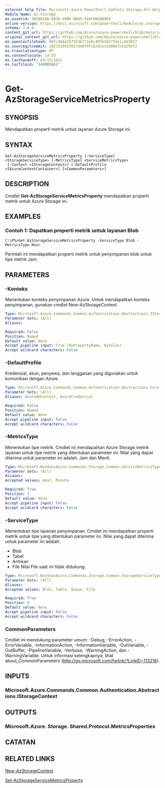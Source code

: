 ```yaml
---
external help file: Microsoft.Azure.PowerShell.Cmdlets.Storage.dll-Help.xml
Module Name: Az.Storage
ms.assetid: 3B5B828A-6B3E-49BD-8BA9-916F8B69B8E9
online version: https://docs.microsoft.com/powershell/module/az.storage/get-azstorageservicemetricsproperty
schema: 2.0.0
content_git_url: https://github.com/Azure/azure-powershell/blob/main/src/Storage/Storage.Management/help/Get-AzStorageServiceMetricsProperty.md
original_content_git_url: https://github.com/Azure/azure-powershell/blob/main/src/Storage/Storage.Management/help/Get-AzStorageServiceMetricsProperty.md
ms.openlocfilehash: 00fc466a15755d6771e6c407650373da1cdd3057
ms.sourcegitcommit: 1927316437817d48f97c62dceced0067c41b95f2
ms.translationtype: MT
ms.contentlocale: id-ID
ms.lasthandoff: 03/15/2022
ms.locfileid: "140005661"
---
```

# Get-AzStorageServiceMetricsProperty

## SYNOPSIS
Mendapatkan properti metrik untuk layanan Azure Storage ini.

## SYNTAX

```
Get-AzStorageServiceMetricsProperty [-ServiceType] <StorageServiceType> [-MetricsType] <ServiceMetricsType>
 [-Context <IStorageContext>] [-DefaultProfile <IAzureContextContainer>] [<CommonParameters>]
```

## DESCRIPTION
Cmdlet **Get-AzStorageServiceMetricsProperty** mendapatkan properti metrik untuk Azure Storage ini.

## EXAMPLES

### Contoh 1: Dapatkan properti metrik untuk layanan Blob
```
C:\PS>Get-AzStorageServiceMetricsProperty -ServiceType Blob -MetricsType Hour
```

Perintah ini mendapatkan properti metrik untuk penyimpanan blob untuk tipe metrik Jam.

## PARAMETERS

### -Konteks
Menentukan konteks penyimpanan Azure.
Untuk mendapatkan konteks penyimpanan, gunakan cmdlet New-AzStorageContext.

```yaml
Type: Microsoft.Azure.Commands.Common.Authentication.Abstractions.IStorageContext
Parameter Sets: (All)
Aliases:

Required: False
Position: Named
Default value: None
Accept pipeline input: True (ByPropertyName, ByValue)
Accept wildcard characters: False
```

### -DefaultProfile
Kredensial, akun, penyewa, dan langganan yang digunakan untuk komunikasi dengan Azure.

```yaml
Type: Microsoft.Azure.Commands.Common.Authentication.Abstractions.Core.IAzureContextContainer
Parameter Sets: (All)
Aliases: AzureRmContext, AzureCredential

Required: False
Position: Named
Default value: None
Accept pipeline input: False
Accept wildcard characters: False
```

### -MetricsType
Menentukan tipe metrik.
Cmdlet ini mendapatkan Azure Storage metrik layanan untuk tipe metrik yang ditentukan parameter ini.
Nilai yang dapat diterima untuk parameter ini adalah: Jam dan Menit.

```yaml
Type: Microsoft.WindowsAzure.Commands.Storage.Common.ServiceMetricsType
Parameter Sets: (All)
Aliases:
Accepted values: Hour, Minute

Required: True
Position: 1
Default value: None
Accept pipeline input: False
Accept wildcard characters: False
```

### -ServiceType
Menentukan tipe layanan penyimpanan.
Cmdlet ini mendapatkan properti metrik untuk tipe yang ditentukan parameter ini.
Nilai yang dapat diterima untuk parameter ini adalah:
- Blob 
- Tabel
- Antrean
- File Nilai File saat ini tidak didukung.

```yaml
Type: Microsoft.WindowsAzure.Commands.Storage.Common.StorageServiceType
Parameter Sets: (All)
Aliases:
Accepted values: Blob, Table, Queue, File

Required: True
Position: 0
Default value: None
Accept pipeline input: False
Accept wildcard characters: False
```

### CommonParameters
Cmdlet ini mendukung parameter umum: -Debug, -ErrorAction, -ErrorVariable, -InformationAction, -InformationVariable, -OutVariable, -OutBuffer, -PipelineVariable, -Verbose, -WarningAction, dan -WarningVariable. Untuk informasi selengkapnya, lihat about_CommonParameters (http://go.microsoft.com/fwlink/?LinkID=113216).

## INPUTS

### Microsoft.Azure.Commands.Common.Authentication.Abstractions.IStorageContext

## OUTPUTS

### Microsoft.Azure. Storage. Shared.Protocol.MetricsProperties

## CATATAN

## RELATED LINKS

[New-AzStorageContext](./New-AzStorageContext.md)

[Set-AzStorageServiceMetricsProperty](./Set-AzStorageServiceMetricsProperty.md)


